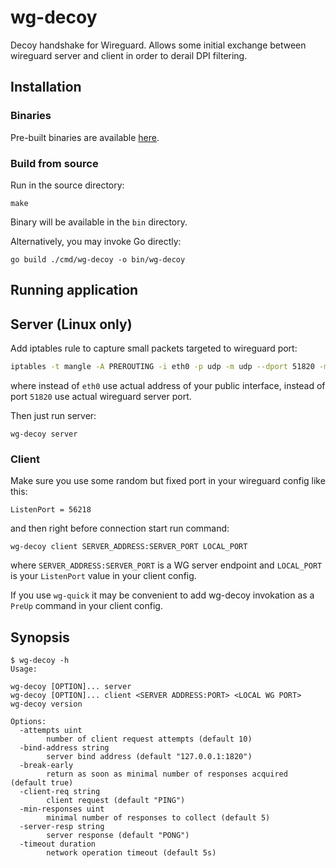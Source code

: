 # wg-decoy

Decoy handshake for Wireguard. Allows some initial exchange between wireguard server and client in order to derail DPI filtering.

## Installation

### Binaries

Pre-built binaries are available [here](https://github.com/Snawoot/wg-decoy/releases/latest).

### Build from source

Run in the source directory:

```
make
```

Binary will be available in the `bin` directory.

Alternatively, you may invoke Go directly:

```
go build ./cmd/wg-decoy -o bin/wg-decoy
```

## Running application

## Server (Linux only)

Add iptables rule to capture small packets targeted to wireguard port:

```sh
iptables -t mangle -A PREROUTING -i eth0 -p udp -m udp --dport 51820 -m addrtype --dst-type LOCAL -m length --length 0:44 -j TPROXY --on-port 1820 --on-ip 127.0.0.1
```

where instead of `eth0` use actual address of your public interface, instead of port `51820` use actual wireguard server port.

Then just run server:

```
wg-decoy server
```

### Client

Make sure you use some random but fixed port in your wireguard config like this:

```
ListenPort = 56218
```

and then right before connection start run command:

```
wg-decoy client SERVER_ADDRESS:SERVER_PORT LOCAL_PORT
```

where `SERVER_ADDRESS:SERVER_PORT` is a WG server endpoint and `LOCAL_PORT` is your `ListenPort` value in your client config.

If you use `wg-quick` it may be convenient to add wg-decoy invokation as a `PreUp` command in your client config.

## Synopsis

```
$ wg-decoy -h
Usage:

wg-decoy [OPTION]... server
wg-decoy [OPTION]... client <SERVER ADDRESS:PORT> <LOCAL WG PORT>
wg-decoy version

Options:
  -attempts uint
    	number of client request attempts (default 10)
  -bind-address string
    	server bind address (default "127.0.0.1:1820")
  -break-early
    	return as soon as minimal number of responses acquired (default true)
  -client-req string
    	client request (default "PING")
  -min-responses uint
    	minimal number of responses to collect (default 5)
  -server-resp string
    	server response (default "PONG")
  -timeout duration
    	network operation timeout (default 5s)
```
